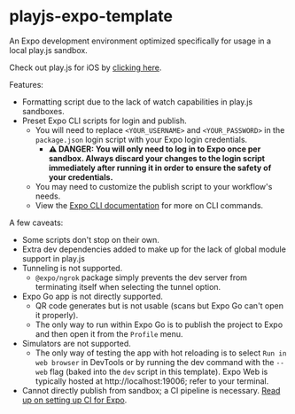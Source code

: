 # playjs-expo-template

An Expo development environment optimized specifically for usage in a local play.js sandbox.

Check out play.js for iOS by [clicking here](https://apps.apple.com/us/app/play-js-javascript-ide/id1423330822).

Features:

- Formatting script due to the lack of watch capabilities in play.js sandboxes.
- Preset Expo CLI scripts for login and publish.
  - You will need to replace `<YOUR_USERNAME>` and `<YOUR_PASSWORD>` in the `package.json` login script with your Expo login credentials.
    - **:warning: DANGER: You will only need to log in to Expo once per sandbox. Always discard your changes to the login script immediately after running it in order to ensure the safety of your credentials.**
  - You may need to customize the publish script to your workflow's needs.
  - View the [Expo CLI documentation](https://docs.expo.dev/workflow/expo-cli/) for more on CLI commands.

A few caveats:

- Some scripts don't stop on their own.
- Extra dev dependencies added to make up for the lack of global module support in play.js
- Tunneling is not supported.
  - `@expo/ngrok` package simply prevents the dev server from terminating itself when selecting the tunnel option.
- Expo Go app is not directly supported.
  - QR code generates but is not usable (scans but Expo Go can't open it properly).
  - The only way to run within Expo Go is to publish the project to Expo and then open it from the `Profile` menu.
- Simulators are not supported.
  - The only way of testing the app with hot reloading is to select `Run in web browser` in DevTools or by running the dev command with the `--web` flag (baked into the `dev` script in this template). Expo Web is typically hosted at http://localhost:19006; refer to your terminal.
- Cannot directly publish from sandbox; a CI pipeline is necessary. [Read up on setting up CI for Expo](https://docs.expo.dev/guides/setting-up-continuous-integration/).
